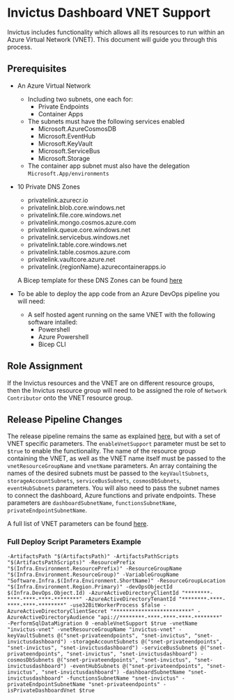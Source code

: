 # Invictus Dashboard VNET Support

Invictus includes functionality which allows all its resources to run within an Azure Virtual Network (VNET). This document will guide you through this process.

## Prerequisites

- An Azure Virtual Network
  - Including two subnets, one each for:
    - Private Endpoints
    - Container Apps
  - The subnets must have the following services enabled
    - Microsoft.AzureCosmosDB
    - Microsoft.EventHub
    - Microsoft.KeyVault
    - Microsoft.ServiceBus
    - Microsoft.Storage
  - The container app subnet must also have the delegation `Microsoft.App/environments`
        
- 10 Private DNS Zones
  - privatelink.azurecr.io
  - privatelink.blob.core.windows.net
  - privatelink.file.core.windows.net
  - privatelink.mongo.cosmos.azure.com
  - privatelink.queue.core.windows.net
  - privatelink.servicebus.windows.net
  - privatelink.table.core.windows.net
  - privatelink.table.cosmos.azure.com
  - privatelink.vaultcore.azure.net
  - privatelink.{regionName}.azurecontainerapps.io
    
  A Bicep template for these DNS Zones can be found [here](scripts/invictusVnetDNSZones.bicep)

- To be able to deploy the app code from an Azure DevOps pipeline you will need:
  - A self hosted agent running on the same VNET with the following software intalled:
    - Powershell
    - Azure Powershell
    - Bicep CLI

## Role Assignment

If the Invictus resources and the VNET are on different resource groups, then the Invictus resource group will need to be assigned the role of `Network Contributor` onto the VNET resource group.

## Release Pipeline Changes

The release pipeline remains the same as explained [here](dashboard-releasepipeline.md), but with a set of VNET specific parameters. The `enableVnetSupport` parameter must be set to `$true` to enable the functionality. The name of the resource group containing the VNET, as well as the VNET name itself must be passed to the `vnetResourceGroupName` and `vnetName` parameters. An array containing the names of the desired subnets must be passed to the `keyVaultSubnets`, `storageAccountSubnets`, `serviceBusSubnets`, `cosmosDbSubnets`, `eventHubSubnets` parameters. You will also need to pass the subnet names to connect the dashboard, Azure functions and private endpoints. These parameters are `dashboardSubnetName`, `functionsSubnetName`, `privateEndpointSubnetName`.

A full list of VNET parameters can be found [here](dashboard-releasepipeline.md#vnet-specific-parameters).

### Full Deploy Script Parameters Example

  `-ArtifactsPath "$(ArtifactsPath)" -ArtifactsPathScripts "$(ArtifactsPathScripts)" -ResourcePrefix "$(Infra.Environment.ResourcePrefix)" -ResourceGroupName "$(Infra.Environment.ResourceGroup)" -VariableGroupName "Software.Infra.$(Infra.Environment.ShortName)" -ResourceGroupLocation "$(Infra.Environment.Region.Primary)" -devOpsObjectId $(Infra.DevOps.Object.Id) -AzureActiveDirectoryClientId "********-****-****-****-********" -AzureActiveDirectoryTenantId "********-****-****-****-********" -use32BitWorkerProcess $false -AzureActiveDirectoryClientSecret "*************************" -AzureActiveDirectoryAudience "api://********-****-****-****-********" -PerformSqlDataMigration 0 -enableVnetSupport $true -vnetName "invictus-vnet" -vnetResourceGroupName "invictus-vnet" -keyVaultSubnets @("snet-privateendpoints", "snet-invictus", "snet-invictusdashboard") -storageAccountSubnets @("snet-privateendpoints", "snet-invictus", "snet-invictusdashboard") -serviceBusSubnets @("snet-privateendpoints", "snet-invictus", "snet-invictusdashboard") -cosmosDbSubnets @("snet-privateendpoints", "snet-invictus", "snet-invictusdashboard") -eventHubSubnets @("snet-privateendpoints", "snet-invictus", "snet-invictusdashboard") -dashboardSubnetName "snet-invictusdashboard" -functionsSubnetName "snet-invictus" -privateEndpointSubnetName "snet-privateendpoints" -isPrivateDashboardVnet $true`
